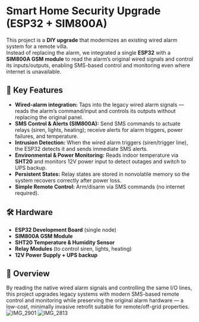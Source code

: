 # Smart Home Security Upgrade (ESP32 + SIM800A)

This project is a **DIY upgrade** that modernizes an existing wired alarm system for a remote villa.  
Instead of replacing the alarm, we integrated a single **ESP32** with a **SIM800A GSM module** to read the alarm’s original wired signals and control its inputs/outputs, enabling SMS-based control and monitoring even where internet is unavailable.

## 🔧 Key Features
- **Wired-alarm integration:** Taps into the legacy wired alarm signals — reads the alarm’s command/input and controls its outputs without replacing the original panel.  
- **SMS Control & Alerts (SIM800A):** Send SMS commands to actuate relays (siren, lights, heating); receive alerts for alarm triggers, power failures, and temperature.  
- **Intrusion Detection:** When the wired alarm triggers (siren/trigger line), the ESP32 detects it and sends immediate SMS alerts.  
- **Environmental & Power Monitoring:** Reads indoor temperature via **SHT20** and monitors 12V power input to detect outages and switch to UPS backup.  
- **Persistent States:** Relay states are stored in nonvolatile memory so the system recovers correctly after power loss.  
- **Simple Remote Control:** Arm/disarm via SMS commands (no internet required).

## 🛠️ Hardware
- **ESP32 Development Board** (single node)  
- **SIM800A GSM Module**  
- **SHT20 Temperature & Humidity Sensor**  
- **Relay Modules** (to control siren, lights, heating)  
- **12V Power Supply + UPS backup**

## 📍 Overview
By reading the native wired alarm signals and controlling the same I/O lines, this project upgrades legacy systems with modern SMS-based remote control and monitoring while preserving the original alarm hardware — a low-cost, minimally invasive retrofit suitable for remote/off-grid properties.
![IMG_2901](https://github.com/user-attachments/assets/7cb64334-d6a0-47be-8c14-c28bafcd96bc)
![IMG_2813](https://github.com/user-attachments/assets/b1784713-9c4e-45cd-9395-616f9ba8b0bd)
